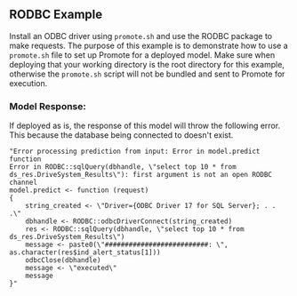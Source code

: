 ## RODBC Example

Install an ODBC driver using `promote.sh` and use the RODBC package to make requests. The purpose of this example is to demonstrate how to use a `promote.sh` file to set up Promote for a deployed model. Make sure when deploying that your working directory is the root directory for this example, otherwise the `promote.sh` script will not be bundled and sent to Promote for execution.
 
### Model Response:

If deployed as is, the response of this model will throw the following error. This because the database being connected to doesn't exist.

```
"Error processing prediction from input: Error in model.predict function
Error in RODBC::sqlQuery(dbhandle, \"select top 10 * from ds_res.DriveSystem_Results\"): first argument is not an open RODBC channel
model.predict <- function (request) 
{
    string_created <- \"Driver={ODBC Driver 17 for SQL Server}; . . .\"
    dbhandle <- RODBC::odbcDriverConnect(string_created)
    res <- RODBC::sqlQuery(dbhandle, \"select top 10 * from ds_res.DriveSystem_Results\")
    message <- paste0(\"##########################: \", as.character(res$ind_alert_status[1]))
    odbcClose(dbhandle)
    message <- \"executed\"
    message
}"

```
